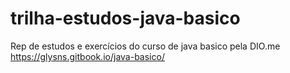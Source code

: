 
# trilha-estudos-java-basico
Rep de estudos e exercícios do curso de java basico pela DIO.me <br>
https://glysns.gitbook.io/java-basico/ 
